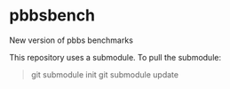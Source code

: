 # pbbsbench
New version of pbbs benchmarks

This repository uses a submodule.    To pull the submodule:

> git submodule init
> git submodule update
